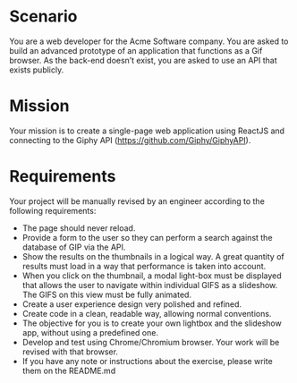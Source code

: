 # Scenario

You are a web developer for the Acme Software company. You are asked to build an advanced prototype of an application that functions as a Gif browser. As the back-end doesn’t exist, you are asked to use an API that exists publicly.

# Mission

Your mission is to create a single-page web application using ReactJS and connecting to the Giphy API (https://github.com/Giphy/GiphyAPI).

# Requirements

Your project will be manually revised by an engineer according to the following requirements:

- The page should never reload.
- Provide a form to the user so they can perform a search against the database of GIP via the API.
- Show the results on the thumbnails in a logical way. A great quantity of results must load in a way that performance is taken into account.
- When you click on the thumbnail, a modal light-box must be displayed that allows the user to navigate within individual GIFS as a slideshow. The GIFS on this view must be fully animated.
- Create a user experience design very polished and refined.
- Create code in a clean, readable way, allowing normal conventions.
- The objective for you is to create your own lightbox and the slideshow app, without using a predefined one.
- Develop and test using Chrome/Chromium browser. Your work will be revised with that browser. 
- If you have any note or instructions about the exercise, please write them on the README.md
